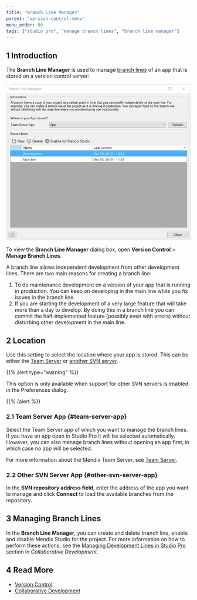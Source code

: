 ```yaml
---
title: "Branch Line Manager"
parent: "version-control-menu"
menu_order: 80
tags: ["studio pro", "manage branch lines", "branch line manager"]
---
```


## 1 Introduction

The **Branch Line Manager** is used to manage [branch lines](version-control#branches) of an app that is stored on a version control server:

![Branch Line Manager](attachments/version-control-menu/branch-line-manager.png)

To view the **Branch Line Manager** dialog box, open **Version Control** > **Manage Branch Lines**.

A branch line allows independent development from other development lines. There are two main reasons for creating a branch line:
1. To do maintenance development on a version of your app that is running in production. You can keep on developing in the main line while you fix issues in the branch line.
2. If you are starting the development of a very large feature that will take more than a day to develop. By doing this in a branch line you can commit the half-implemented feature (possibly even with errors) without disturbing other development in the main line.

## 2 Location

Use this setting to select the location where your app is stored. This can be either the [Team Server](#team-server-app) or [another SVN server](#other-svn-server-app).

{{% alert type="warning" %}}

This option is only available when support for other SVN servers is enabled in the Preferences dialog.

{{% /alert %}}

### 2.1 Team Server App {#team-server-app}

Select the Team Server app of which you want to manage the branch lines. If you have an app open in Studio Pro it will be selected automatically. However, you can also manage branch lines without opening an app first, in which case no app will be selected.

For more information about the Mendix Team Server, see [Team Server](/developerportal/develop/team-server).

### 2.2 Other SVN Server App {#other-svn-server-app}

In the **SVN repository address field**, enter the address of the app you want to manage and click **Connect** to load the available branches from the repository.

## 3 Managing Branch Lines

In the **Branch Line Manager**, you can create and delete branch line, enable and disable Mendix Studio for the project. For more information on how to perform these actions, see the [Managing Development Lines in Studio Pro](collaborative-development#managing-branches) section in *Collaborative Development*. 

## 4 Read More

* [Version Control](version-control)
* [Collaborative Development](collaborative-development)